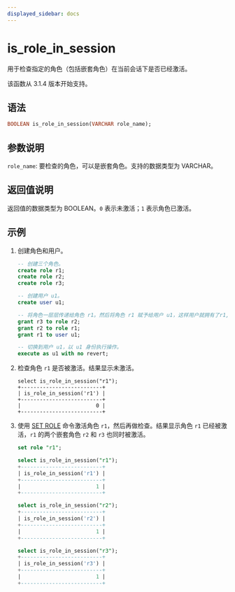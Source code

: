 ```yaml
---
displayed_sidebar: docs
---
```


# is_role_in_session



用于检查指定的角色（包括嵌套角色）在当前会话下是否已经激活。

该函数从 3.1.4 版本开始支持。

## 语法

```Haskell
BOOLEAN is_role_in_session(VARCHAR role_name);
```

## 参数说明

`role_name`: 要检查的角色，可以是嵌套角色。支持的数据类型为 VARCHAR。

## 返回值说明

返回值的数据类型为 BOOLEAN。`0` 表示未激活；`1` 表示角色已激活。

## 示例

1. 创建角色和用户。

   ```sql
   -- 创建三个角色。
   create role r1;
   create role r2;
   create role r3;

   -- 创建用户 u1。
   create user u1;

   -- 将角色一层层传递给角色 r1。然后将角色 r1 赋予给用户 u1，这样用户就拥有了r1, r2, r3 三个角色。
   grant r3 to role r2;
   grant r2 to role r1;
   grant r1 to user u1;

   -- 切换到用户 u1，以 u1 身份执行操作。
   execute as u1 with no revert;
   ```

2. 检查角色 `r1` 是否被激活。结果显示未激活。

   ```plaintext
   select is_role_in_session("r1");
   +--------------------------+
   | is_role_in_session('r1') |
   +--------------------------+
   |                        0 |
   +--------------------------+
   ```

3. 使用 [SET ROLE](../../sql-statements/account-management/SET_ROLE.md) 命令激活角色 `r1`，然后再做检查。结果显示角色 `r1` 已经被激活，`r1` 的两个嵌套角色 `r2` 和 `r3` 也同时被激活。

   ```sql
   set role "r1";

   select is_role_in_session("r1");
   +--------------------------+
   | is_role_in_session('r1') |
   +--------------------------+
   |                        1 |
   +--------------------------+

   select is_role_in_session("r2");
   +--------------------------+
   | is_role_in_session('r2') |
   +--------------------------+
   |                        1 |
   +--------------------------+

   select is_role_in_session("r3");
   +--------------------------+
   | is_role_in_session('r3') |
   +--------------------------+
   |                        1 |
   +--------------------------+
   ```

